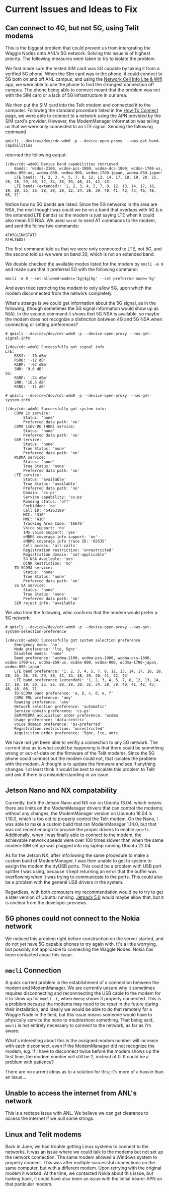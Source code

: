 # Current Issues and Ideas to Fix

## Can connect to 4G, but not 5G, using Telit modems

This is the biggest problem that could prevent us from intergrating the Waggle Nodes onto ANL's 5G network. Solving this issue is of highest priority. The following measures were taken to try to isolate the problem. 

We first made sure the tested SIM card was 5G capable by taking it from a verified 5G phone. When the SIm card was in the phone, it could connect to 5G both on and off ANL campus, and using the [Network Cell Info Lite & Wifi](https://play.google.com/store/apps/details?id=com.wilysis.cellinfolite) app, we were able to use the phone to find the strongest connection off campus. The phone being able to connect meant that the problem was not with the SIM card or a lack of 5G infrastructure in our area. 

We then put the SIM card into the Telit modem and connected it to the computer. Following the standard procedure listed in the [How To Connect](https://github.com/waggle-sensor/summer2022/blob/main/snead/Connection-Info/HowToConnect.md) page, we were able to connect to a network using the APN provided by the SIM card's provider. However, the ModemManager information was telling us that we were only connected to an LTE signal. Sending the following command

`qmicli --device=/dev/cdc-wdm0 -p --device-open-proxy  --dms-get-band-capabilities`

returned the following output:
```
[/dev/cdc-wdm0] Device band capabilities retrieved:
	Bands: 'wcdma-2100, wcdma-pcs-1900, wcdma-dcs-1800, wcdma-1700-us, wcdma-850-us, wcdma-800, wcdma-900, wcdma-1700-japan, wcdma-850-japan'
	LTE bands: '1, 2, 3, 4, 5, 7, 8, 12, 13, 14, 17, 18, 19, 20, 25, 26, 28, 29, 30, 32, 34, 38, 39, 40, 41, 42, 43'
	LTE bands (extended): '1, 2, 3, 4, 5, 7, 8, 12, 13, 14, 17, 18, 19, 20, 25, 26, 28, 29, 30, 32, 34, 38, 39, 40, 41, 42, 43, 46, 48, 66, 71'
```

Notice how no 5G bands are listed. Since the 5G networks in the area are NSA, the next thought was could we be on a band that overlaps with 5G (i.e. the entended LTE bands) so the modem is just saying LTE when it could also mean 5G NSA. We used `socat` to send AT commands to the modem, and sent the follow two commands:

```
AT#5GLINKSTAT?
AT#LTEDS?
```

The first command told us that we were only connected to LTE, not 5G, and the second told us we were on band 30, which is not an extended band. 

We double checked the available modes listed for the modem by `mmcli -m 0` and made sure that it preferred 5G with the following command:

`mmcli -m 0 --set-allowed-modes='3g|4g|5g' --set-preferred-mode='5g'`

And even tried restricting the modem to only allow 5G, upon which the modem disconnected from the network completely. 

What's strange is we could get information about the 5G signal, as in the following, (though sometimes the 5G signal information would show up as N/A). In the second command it shows that 5G NSA is available, so maybe the modem does not recognize a distinction between 4G and 5G NSA when connecting or setting preferences?

```
# qmicli --device=/dev/cdc-wdm0 -p --device-open-proxy --nas-get-signal-info

[/dev/cdc-wdm0] Successfully got signal info
LTE:
	RSSI: '-70 dBm'
	RSRQ: '-12 dB'
	RSRP: '-97 dBm'
	SNR: '9.6 dB'
5G:
	RSRP: '-74 dBm'
	SNR: '16.5 dB'
	RSRQ: '-11 dB'
	
# qmicli --device=/dev/cdc-wdm0 -p --device-open-proxy --nas-get-system-info  

[/dev/cdc-wdm0] Successfully got system info:
	CDMA 1x service:
		Status: 'none'
		Preferred data path: 'no'
	CDMA 1xEV-DO (HDR) service:
		Status: 'none'
		Preferred data path: 'no'
	GSM service:
		Status: 'none'
		True Status: 'none'
		Preferred data path: 'no'
	WCDMA service:
		Status: 'none'
		True Status: 'none'
		Preferred data path: 'no'
	LTE service:
		Status: 'available'
		True Status: 'available'
		Preferred data path: 'no'
		Domain: 'cs-ps'
		Service capability: 'cs-ps'
		Roaming status: 'off'
		Forbidden: 'no'
		Cell ID: '54263189'
		MCC: '310'
		MNC: '410'
		Tracking Area Code: '16676'
		Voice support: 'no'
		IMS voice support: 'yes'
		eMBMS coverage info support: 'no'
		eMBMS coverage info trace ID: '65535'
		Cell access: 'all-calls'
		Registration restriction: 'unrestricted'
		Registration domain: 'not-applicable'
		5G NSA Available: 'yes'
		DCNR Restriction: 'no'
	TD-SCDMA service:
		Status: 'none'
		True Status: 'none'
		Preferred data path: 'no'
	5G SA service:
		Status: 'none'
		True Status: 'none'
		Preferred data path: 'no'
	SIM reject info: 'available'
```

We also tried the following, whic confirms that the modem would prefer a 5G network:

```
# qmicli --device=/dev/cdc-wdm0 -p --device-open-proxy --nas-get-system-selection-preference

[/dev/cdc-wdm0] Successfully got system selection preference
	Emergency mode: 'no'
	Mode preference: 'lte, 5gnr'
	Disabled modes: 'none'
	Band preference: 'wcdma-2100, wcdma-pcs-1900, wcdma-dcs-1800, wcdma-1700-us, wcdma-850-us, wcdma-800, wcdma-900, wcdma-1700-japan, wcdma-850-japan'
	LTE band preference: '1, 2, 3, 4, 5, 7, 8, 12, 13, 14, 17, 18, 19, 20, 25, 26, 28, 29, 30, 32, 34, 38, 39, 40, 41, 42, 43'
	LTE band preference (extended): '1, 2, 3, 4, 5, 7, 8, 12, 13, 14, 17, 18, 19, 20, 25, 26, 28, 29, 30, 32, 34, 38, 39, 40, 41, 42, 43, 46, 48, 66, 71'
	TD-SCDMA band preference: 'a, b, c, d, e, f'
	CDMA PRL preference: 'any'
	Roaming preference: 'any'
	Network selection preference: 'automatic'
	Service domain preference: 'cs-ps'
	GSM/WCDMA acquisition order preference: 'wcdma'
	Usage preference: 'data-centric'
	Voice domain preference: 'ps-preferred'
	Registration restriction: 'unrestricted'
	Acquisition order preference: '5gnr, lte, umts'
```

We have not yet been able to verifiy a connection to any 5G network. The current idea as to what could be happening is that there could be something wrong or out-of-date on the firmware of the Telit modems. Since the 5G phone could connect but the modem could not, that isolates the problem with the modem. A thought is to update the firmware and see if anything changes. I at least think it would be best to escalate this problem to Telit and ask if there is a misunderstanding or an issue.

## Jetson Nano and NX compatability

Currently, both the Jetson Nano and NX run on Ubuntu 18.04, which means there are limits on the ModemManager drivers that can control the modems; without any changes, the ModemManager version on Ubunutu 18.04 is 1.10.0, which is too old to properly control the Telit modem. On the Nano, I was able to make a custom build that ran ModemManager 1.14.0, but that was not recent enough to provide the proper drivers to enable `qmicli`. Additionally, when I was finally able to connect to the modem, the achievable network speeds were over 100 times slower than when the same modem-SIM set up was plugged into my laptop running Ubuntu 22.04. 

As for the Jetson NX, after mfollowing the same procedure to make a custom build of ModemManager, I was then unable to get to system to assign the modem the ttyUSB ports. This could be a problem with USB port splitter I was using, because it kept returning an error that the buffer was overflowing when it was trying to communicate to the ports. This could also be a problem with the general USB drivers in the system. 

Regardless, with both computers my recommendation would be to try to get a later version of Ubuntu running. [Jetpack 5.0](https://developer.nvidia.com/embedded/jetpack) would maybe allow that, but it is unclear from the developer previews. 

## 5G phones could not connect to the Nokia network

We noticed this problem right before construction on the server started, and do not yet have 5G capable phones to try again with. It's a little worrying, but possibly not applicable to connecting the Waggle Nodes. Nokia has been contacted about this issue.

## `mmcli` Connection

A quick current problem is the establishment of a connection between the modem and ModemManager. We are currently unsure why it sometimes requires disconnecting and reconnnecting the USB cable to the modem for it to show up for `mmcli -L`, when `dmesg` shows it properly connected. This is a problem because the modems may need to be reset in the future during their installation, and ideally we would be able to do that remotely for a Waggle Node in the field, but this issue means someone would have to physically service the node to troubleshoot something. That being said, `mmcli` is not entirely necessary to connect to the network, as far as I'm aware. 

What's interesting about this is the assigned modem number will increase with each disconnect, even if the ModemManager did not recognize the modem, e.g. if I have to disconnect twice before the modem shows up the first time, the modem number will still be 2, instead of 0. It could be a problem with patience? 

There are no current ideas as to a solution for this; it's more of a hassle than an issue...

## Unable to access the internet from ANL's network

This is a redtape issue with ANL. We believe we can get clearance to access the internet if we pull some strings. 

## Linux and Telit modems

Back in June, we had trouble getting Linux systems to connect to the networks. It was an issue where we could talk to the modems but not set up the network connection. The same modem allowed a Windows system to properly connect. This was after multiple successful connections on the same computer, but with a different modem. Upon retrying with the original modem it worked. At the time, we contacted Nokia about this issue, but looking back, it could have also been an issue with the initial bearer APN on that particular modem.  
